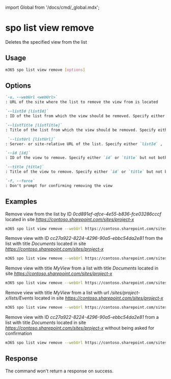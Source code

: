 <!-- DISCLAIMER: All secrets, passwords, and sensitive values in this document are examples only and not real credentials. -->
import Global from '/docs/cmd/_global.mdx';

# spo list view remove

Deletes the specified view from the list

## Usage

```sh
m365 spo list view remove [options]
```

## Options

```md definition-list
`-u, --webUrl <webUrl>`
: URL of the site where the list to remove the view from is located

`--listId [listId]`
: ID of the list from which the view should be removed. Specify either `listId`, `listTitle`, or `listUrl`.

`--listTitle [listTitle]`
: Title of the list from which the view should be removed. Specify either `listId`, `listTitle`, or `listUrl`.

 `--listUrl [listUrl]`
: Server- or site-relative URL of the list. Specify either `listId` , `listTitle` or `listUrl`.

`--id [id]`
: ID of the view to remove. Specify either `id` or `title` but not both

`--title [title]`
: Title of the view to remove. Specify either `id` or `title` but not both

`-f, --force`
: Don't prompt for confirming removing the view
```

<Global />

## Examples

Remove view from the list by ID _0cd891ef-afce-4e55-b836-fce03286cccf_ located in site _https://contoso.sharepoint.com/sites/project-x_

```sh
m365 spo list view remove --webUrl https://contoso.sharepoint.com/sites/project-x --listId 0cd891ef-afce-4e55-b836-fce03286cccf --id cc27a922-8224-4296-90a5-ebbc54da2e81
```

Remove view with ID _cc27a922-8224-4296-90a5-ebbc54da2e81_ from the list with title _Documents_ located in site _https://contoso.sharepoint.com/sites/project-x_

```sh
m365 spo list view remove --webUrl https://contoso.sharepoint.com/sites/project-x --listTitle Documents --id cc27a922-8224-4296-90a5-ebbc54da2e81
```

Remove view with title _MyView_ from a list with title _Documents_ located in site _https://contoso.sharepoint.com/sites/project-x_

```sh
m365 spo list view remove --webUrl https://contoso.sharepoint.com/sites/project-x --listTitle Documents --title MyView
```

Remove view with title _MyView_ from a list with url _/sites/project-x/lists/Events_ located in site _https://contoso.sharepoint.com/sites/project-x_

```sh
m365 spo list view remove --webUrl https://contoso.sharepoint.com/sites/project-x --listUrl '/sites/project-x/lists/Events' --title MyView
```

Remove view with ID _cc27a922-8224-4296-90a5-ebbc54da2e81_ from a list with title _Documents_ located in site _https://contoso.sharepoint.com/sites/project-x_ without being asked for confirmation

```sh
m365 spo list view remove --webUrl https://contoso.sharepoint.com/sites/project-x --listTitle Documents --id cc27a922-8224-4296-90a5-ebbc54da2e81 --force
```

## Response

The command won't return a response on success.
